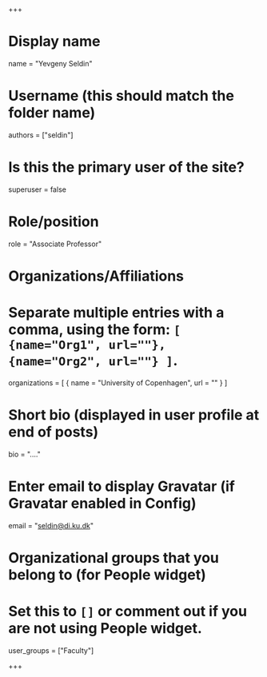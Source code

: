 +++
# Display name
name = "Yevgeny Seldin"

# Username (this should match the folder name)
authors = ["seldin"]

# Is this the primary user of the site?
superuser = false

# Role/position
role = "Associate Professor"

# Organizations/Affiliations
#   Separate multiple entries with a comma, using the form: `[ {name="Org1", url=""}, {name="Org2", url=""} ]`.
organizations = [ { name = "University of Copenhagen", url = "" } ]

# Short bio (displayed in user profile at end of posts)
bio = "...."

# Enter email to display Gravatar (if Gravatar enabled in Config)
email = "seldin@di.ku.dk"

# Organizational groups that you belong to (for People widget)
#   Set this to `[]` or comment out if you are not using People widget.
user_groups = ["Faculty"]


+++
